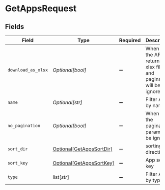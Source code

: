 # GetAppsRequest


## Fields

| Field                                                                       | Type                                                                        | Required                                                                    | Description                                                                 |
| --------------------------------------------------------------------------- | --------------------------------------------------------------------------- | --------------------------------------------------------------------------- | --------------------------------------------------------------------------- |
| `download_as_xlsx`                                                          | *Optional[bool]*                                                            | :heavy_minus_sign:                                                          | When true, the API will return an xlsx file, and pagination will be ignored |
| `name`                                                                      | *Optional[str]*                                                             | :heavy_minus_sign:                                                          | Filter Apps by name                                                         |
| `no_pagination`                                                             | *Optional[bool]*                                                            | :heavy_minus_sign:                                                          | When true, the pagination params will be ignored                            |
| `sort_dir`                                                                  | [Optional[GetAppsSortDir]](../../models/operations/getappssortdir.md)       | :heavy_minus_sign:                                                          | sorting direction                                                           |
| `sort_key`                                                                  | [Optional[GetAppsSortKey]](../../models/operations/getappssortkey.md)       | :heavy_minus_sign:                                                          | App sort key                                                                |
| `type`                                                                      | list[*str*]                                                                 | :heavy_minus_sign:                                                          | Filter Apps by type                                                         |
